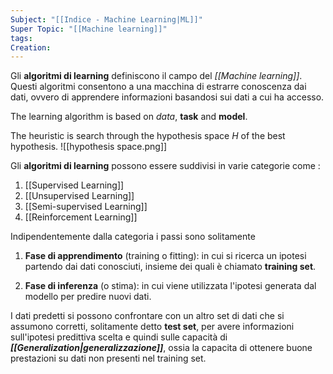 ```yaml
---
Subject: "[[Indice - Machine Learning|ML]]"
Super Topic: "[[Machine learning]]"
tags: 
Creation:
---
```


Gli **algoritmi di learning** definiscono il campo del _[[Machine learning]]_. 
Questi algoritmi consentono a una macchina di estrarre conoscenza dai dati, ovvero di apprendere informazioni basandosi sui dati a cui ha accesso.

The learning algorithm is based on *data*, **task** and **model**.

The heuristic is search through the hypothesis space $H$ of the best hypothesis.
![[hypothesis space.png]]

Gli __algoritmi di learning__ possono essere suddivisi in varie categorie come :

1. [[Supervised Learning]]
2. [[Unsupervised Learning]]
3. [[Semi-supervised Learning]]
4. [[Reinforcement Learning]]

Indipendentemente dalla categoria i passi sono solitamente
1. __Fase di apprendimento__ (training o fitting):  in cui si ricerca un ipotesi partendo dai dati conosciuti, insieme dei quali è chiamato __training set__.

2. __Fase di inferenza__ (o stima): in cui viene utilizzata l'ipotesi generata dal modello per predire nuovi dati. 

I dati predetti si possono confrontare con un altro set di dati che si assumono corretti, solitamente detto __test set__, per avere informazioni sull'ipotesi predittiva scelta e quindi sulle capacità di ___[[Generalization|generalizzazione]]___, ossia la capacita di ottenere buone prestazioni su dati non presenti nel training set.